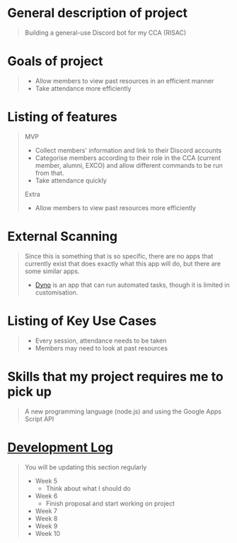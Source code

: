# General description of project
> Building a general-use Discord bot for my CCA (RISAC)

# Goals of project
> - Allow members to view past resources in an efficient manner
> - Take attendance more efficiently

# Listing of features
> MVP
> - Collect members' information and link to their Discord accounts
> - Categorise members according to their role in the CCA (current member, alumni, EXCO) and allow different commands to be run from that.
> - Take attendance quickly
> 
> Extra
> - Allow members to view past resources more efficiently
# External Scanning
> Since this is something that is so specific, there are no apps that currently exist that does exactly what this app will do, but there are some similar apps.
> 
> - [Dyno](https://dyno.gg) is an app that can run automated tasks, though it is limited in customisation.

# Listing of Key Use Cases
> - Every session, attendance needs to be taken
> - Members may need to look at past resources

# Skills that my project requires me to pick up
> A new programming language (node.js) and using the Google Apps Script API

# [Development Log](/devlog.md)
> You will be updating this section regularly
> - Week 5
>   - Think about what I should do
> - Week 6
>   - Finish proposal and start working on project
> - Week 7
> - Week 8
> - Week 9
> - Week 10
